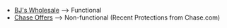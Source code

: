 * [BJ's Wholesale](https://github.com/alexlieberman/AutoClickers/blob/main/bjs-wholesale-club-coupon-clicker.js) --> Functional
* [Chase Offers](https://github.com/alexlieberman/AutoClickers/blob/main/chase-offers-coupon-clicker.js) --> Non-functional (Recent Protections from Chase.com)
